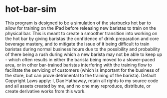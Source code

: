 # hot-bar-sim
This program is designed to be a simulation of the starbucks hot bar to allow for training on the iPad before releasing new baristas to train on the physical bar. 
This is meant to create a smoother transition into working on the hot bar by giving baristas the confidence of drink preparation and core beverage mastery, and to mitigate the issue of it being difficult to train baristas during normal business hours due to the possibility and probability of there being a rush during which a new barista may not be able to keep up - which often results in either the barista being moved to a slower-paced area, or in other bar-trained baristas interfering with the training flow to facilitate the servicing of customers (which is important for the business of the store, but can prove detrimental to the training of the barista). Default Copyright Laws apply: I, Dax Hathaway, retain all rights to my source code and all assets created by me, and no one may reproduce, distribute, or create derivative works from this work.
